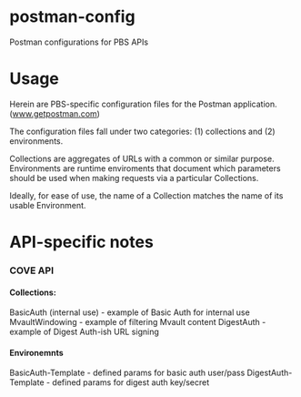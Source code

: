 # postman-config
Postman configurations for PBS APIs

# Usage
Herein are PBS-specific configuration files for the Postman application. (www.getpostman.com)

The configuration files fall under two categories: (1) collections and (2) environments. 

Collections are aggregates of URLs with a common or similar purpose. Environments are runtime enviroments that document which parameters should be used when making requests via a particular Collections. 

Ideally, for ease of use, the name of a Collection matches the name of its usable Environment. 

# API-specific notes

### COVE API

#### Collections: 

BasicAuth (internal use) - example of Basic Auth for internal use
MvaultWindowing - example of filtering Mvault content
DigestAuth - example of Digest Auth-ish URL signing

#### Environemnts

BasicAuth-Template - defined params for basic auth user/pass
DigestAuth-Template  - defined params for digest auth key/secret
